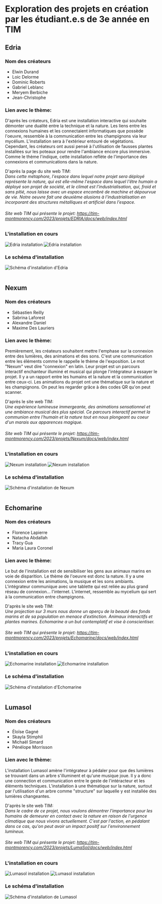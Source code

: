 # Exploration des projets en création par les étudiant.e.s de 3e année en TIM

## Edria 

### Nom des créateurs

- Elwin Durand
- Loic Delorme
- Dominic Roberts
- Gabriel Leblanc
- Meryem Berbiche
- Jean-Christophe

### Lien avec le thème:
D'après les créateurs, Edria est une installation interactive qui souhaite démonter une dualité entre la technique et la nature. Les liens entre les connexions humaines et les connectaient informatiques que possède l'oeuvre, ressemble à la communication entre les champignons via leur mycélium. L'installation sera à l'extérieur entouré de végétations. Cependant, les créateurs ont aussi pensé à l'utilisation de fausses plantes installées sur les poteaux pour rendre l'ambiance encore plus immersive. Comme le thème l'indique, cette installation reflète de l'importance des connexions et communications dans la nature.

D'après la page du site web TIM:<br>
<i>Dans cette métaphore, l'espace dans lequel notre projet sera déployé représente la nature, qui est elle-même l'espace dans lequel l'être humain a déployé son projet de société, et le climat est l'industrialisation, qui, froid et sans pitié, nous laisse avec un espace encombré de machine et dépourvue de vie. Notre oeuvre fait une deuxième alusions à l'industrialisation en incorporant des structures métalliques et artificiel dans l'espace.</i>
###### Site web TIM qui présente le projet: https://tim-montmorency.com/2023/projets/EDRIA/docs/web/index.html

### L'installation en cours
![Edria installation](https://github.com/Delphinegrenier/H23_V13_inspirations_GRENIER/blob/main/Mycelium/media/mycelium_edria_01.jpg)
![Edria installation](https://github.com/Delphinegrenier/H23_V13_inspirations_GRENIER/blob/main/Mycelium/media/mycelium_edria_02.jpg)
### Le schéma d'installation
![Schéma d'installation d'Edria](https://github.com/Delphinegrenier/H23_V13_inspirations_GRENIER/blob/main/Mycelium/media/mycelium_edria_schema.png)
<br>
<br>
## Nexum
### Nom des créateurs
- Sébastien Reilly
- Sabrina Laforest
- Alexandre Daniel
- Maxime Des Lauriers

### Lien avec le thème:
Premièrement, les créateurs souhaitent mettre l'emphase sur la connexion entre des lumières, des animations et des sons. C'est une communication entre les éléments comme le rappelle le thème de l'exposition. Le mot "Nexum" veut dire "connexion" en latin. Leur projet est un parcours interactif enchanteur illuminé et musical qui plonge l'intégrateur à essayer le projet. Il y a un rapport entre les humains et la nature et la communication entre ceux-ci. Les animations du projet ont une thématique sur la nature et les champignons. On peut les regarder grâce à des codes QR qu'on peut scanner.

D'après le site web TIM:<br>
<i>Une expérience lumineuse immergeante, des animations sensationnel et une ambiance musical des plus spécial. Ce parcours interactif permet la communion entre l'humain et la nature tout en nous plongeant au coeur d'un marais aux apparences magique.</i>
###### Site web TIM qui présente le projet: https://tim-montmorency.com/2023/projets/Nexum/docs/web/index.html

### L'installation en cours
![Nexum installation](https://github.com/Delphinegrenier/H23_V13_inspirations_GRENIER/blob/main/Mycelium/media/mycelium_nexum_01.jpg)
![Nexum installation](https://github.com/Delphinegrenier/H23_V13_inspirations_GRENIER/blob/main/Mycelium/media/mycelium_nexum_02.jpg)
### Le schéma d'installation
![Schéma d'installation de Nexum](https://github.com/Delphinegrenier/H23_V13_inspirations_GRENIER/blob/main/Mycelium/media/mycelium_nexum_schema.png)
<br>
<br>

## Echomarine
### Nom des créateurs
- Florence Lapierre
- Natacha Abdallah
- Tracy Gua
- Maria Laura Coronel

### Lien avec le thème:
Le but de l'installation est de sensibiliser les gens aux animaux marins en voie de disparition. Le thème de l'oeuvre est donc la nature. Il y a une connexion entre les animations, la musique et les sons ambiants. L'intégrateur communique avec une tablette qui est reliée au plus grand réseau de connexion... l'internet. L'internet, ressemble au mycelium qui sert à la communication entre champignons.

D'après le site web TIM:<br>
<i>Une projection sur 3 murs nous donne un aperçu de la beauté des fonds marins et de sa population en menace d’extinction. Animaux interactifs et plantes marines. Echomarine a un but contemplatif et vise à conscientiser.</i>
###### Site web TIM qui présente le projet: https://tim-montmorency.com/2023/projets/Echomarine/docs/web/index.html

### L'installation en cours
![Echomarine installation](https://github.com/Delphinegrenier/H23_V13_inspirations_GRENIER/blob/main/Mycelium/media/mycelium_echomarine_01.jpg)
![Echomarine installation](https://github.com/Delphinegrenier/H23_V13_inspirations_GRENIER/blob/main/Mycelium/media/mycelium_echomarine_02.jpg)
### Le schéma d'installation
![Schéma d'installation d'Echomarine](https://github.com/Delphinegrenier/H23_V13_inspirations_GRENIER/blob/main/Mycelium/media/mycelium_echomarine_schema.png)
<br>
<br>

## Lumasol
### Nom des créateurs
- Éloïse Gagné
- Skayla Stimphil
- Michaël Simard
- Pénélope Morrisson

### Lien avec le thème:
L'installation Lumasol amène l'intégrateur à pédaler pour que des lumières se trouvant dans un arbre s'illuminent et qu'une musique joue.  Il y a donc une connection et communication entre le geste de l'intéracteur et les éléments techniques. L'installation à une thématique sur la nature, surtout par l'utilisation d'un arbre comme "structure" sur laquelle y est installée des lumières changeantes.

D'après le site web TIM:<br>
<i>Dans le cadre de ce projet, nous voulons démontrer l'importance pour les humains de demeurer en contact avec la nature en raison de l'urgence climatique que nous vivons actuellement. C'est par l'action, en pédalant dans ce cas, qu'on peut avoir un impact positif sur l'environnement lumineux.</i>
###### Site web TIM qui présente le projet: https://tim-montmorency.com/2023/projets/LumaSol/docs/web/index.html

### L'installation en cours
![Lumasol installation](https://github.com/Delphinegrenier/H23_V13_inspirations_GRENIER/blob/main/Mycelium/media/mycelium_lumasol_01.jpg)
![Lumasol installation](https://github.com/Delphinegrenier/H23_V13_inspirations_GRENIER/blob/main/Mycelium/media/mycelium_lumasol_02.jpg)
### Le schéma d'installation
![Schéma d'installation de Lumasol](https://github.com/Delphinegrenier/H23_V13_inspirations_GRENIER/blob/main/Mycelium/media/mycelium_lumasol_schema.png)
<br>
<br>

